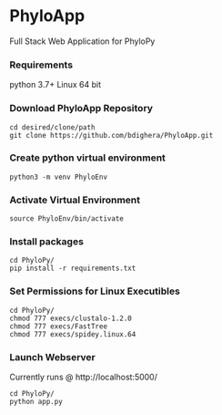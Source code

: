 # PhyloApp
Full Stack Web Application for PhyloPy
### Requirements
python 3.7+
Linux 64 bit
### Download PhyloApp Repository
```
cd desired/clone/path
git clone https://github.com/bdighera/PhyloApp.git
```
### Create python virtual environment
```
python3 -m venv PhyloEnv
```
### Activate Virtual Environment
```
source PhyloEnv/bin/activate
```

### Install packages
```
cd PhyloPy/
pip install -r requirements.txt
```
### Set Permissions for Linux Executibles
```
cd PhyloPy/
chmod 777 execs/clustalo-1.2.0
chmod 777 execs/FastTree
chmod 777 execs/spidey.linux.64
```

### Launch Webserver
Currently runs @ http://localhost:5000/
```
cd PhyloPy/
python app.py
```

